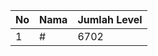 | No | Nama            | Jumlah Level |
|----|-----------------|--------------|
| 1  | #    |    6702        |
